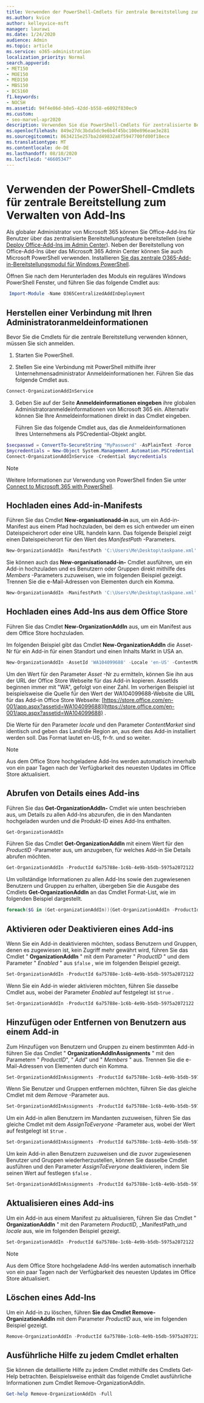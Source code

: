 ```yaml
---
title: Verwenden der PowerShell-Cmdlets für zentrale Bereitstellung zum Verwalten von Add-Ins
ms.author: kvice
author: kelleyvice-msft
manager: laurawi
ms.date: 1/24/2020
audience: Admin
ms.topic: article
ms.service: o365-administration
localization_priority: Normal
search.appverid:
- MET150
- MOE150
- MED150
- MBS150
- BCS160
f1.keywords:
- NOCSH
ms.assetid: 94f4e86d-b8e5-42dd-b558-e6092f830ec9
ms.custom:
- seo-marvel-apr2020
description: Verwenden Sie die PowerShell-Cmdlets für zentralisierte Bereitstellung, um die Bereitstellung und Verwaltung von Office-Add-Ins für Ihre Microsoft 365-Organisation zu erleichtern.
ms.openlocfilehash: 849e27dc3bda5dc9e6b4f45bc100e896eae3e281
ms.sourcegitcommit: 8634215e257ba2d49832a8f5947700fd00f18ece
ms.translationtype: MT
ms.contentlocale: de-DE
ms.lasthandoff: 08/10/2020
ms.locfileid: "46605347"
---
```

# <a name="use-the-centralized-deployment-powershell-cmdlets-to-manage-add-ins"></a>Verwenden der PowerShell-Cmdlets für zentrale Bereitstellung zum Verwalten von Add-Ins

Als globaler Administrator von Microsoft 365 können Sie Office-Add-Ins für Benutzer über das zentralisierte Bereitstellungsfeature bereitstellen (siehe [Deploy Office-Add-Ins im Admin Center](https://docs.microsoft.com/microsoft-365/admin/manage/manage-deployment-of-add-ins)). Neben der Bereitstellung von Office-Add-Ins über das Microsoft 365 Admin Center können Sie auch Microsoft PowerShell verwenden. Installieren [Sie das zentrale O365-Add-in-Bereitstellungsmodul für Windows PowerShell](https://www.powershellgallery.com/packages/O365CentralizedAddInDeployment). 

Öffnen Sie nach dem Herunterladen des Moduls ein reguläres Windows PowerShell Fenster, und führen Sie das folgende Cmdlet aus:

```powershell
 Import-Module -Name O365CentralizedAddInDeployment
```
    
## <a name="connect-using-your-admin-credentials"></a>Herstellen einer Verbindung mit Ihren Administratoranmeldeinformationen

Bevor Sie die Cmdlets für die zentrale Bereitstellung verwenden können, müssen Sie sich anmelden.
  
1. Starten Sie PowerShell.
    
2. Stellen Sie eine Verbindung mit PowerShell mithilfe ihrer Unternehmensadministrator Anmeldeinformationen her. Führen Sie das folgende Cmdlet aus.
    
  ```powershell
  Connect-OrganizationAddInService
  ```

3. Geben Sie auf der Seite **Anmeldeinformationen eingeben** ihre globalen Administratoranmeldeinformationen von Microsoft 365 ein. Alternativ können Sie Ihre Anmeldeinformationen direkt in das Cmdlet eingeben. 
    
    Führen Sie das folgende Cmdlet aus, das die Anmeldeinformationen Ihres Unternehmens als PSCredential-Objekt angibt.
    
  ```powershell
  $secpasswd = ConvertTo-SecureString "MyPassword" -AsPlainText -Force
  $mycredentials = New-Object System.Management.Automation.PSCredential ("serviceaccount@contoso.com", $secpasswd)
  Connect-OrganizationAddInService -Credential $mycredentials
  ```

> [!NOTE]
> Weitere Informationen zur Verwendung von PowerShell finden Sie unter [Connect to Microsoft 365 with PowerShell](https://go.microsoft.com/fwlink/p/?linkid=848585). 
  
## <a name="upload-an-add-in-manifest"></a>Hochladen eines Add-in-Manifests

Führen Sie das Cmdlet **New-organisationadd-in** aus, um ein Add-in-Manifest aus einem Pfad hochzuladen, bei dem es sich entweder um einen Dateispeicherort oder eine URL handeln kann. Das folgende Beispiel zeigt einen Dateispeicherort für den Wert des _ManifestPath_ -Parameters. 
  
```powershell
New-OrganizationAddIn -ManifestPath 'C:\Users\Me\Desktop\taskpane.xml' -Locale 'en-US'
```

Sie können auch das **New-organisationadd-in-** Cmdlet ausführen, um ein Add-in hochzuladen und es Benutzern oder Gruppen direkt mithilfe des _Members_ -Parameters zuzuweisen, wie im folgenden Beispiel gezeigt. Trennen Sie die e-Mail-Adressen von Elementen durch ein Komma. 
  
```powershell
New-OrganizationAddIn -ManifestPath 'C:\Users\Me\Desktop\taskpane.xml' -Locale 'en-US' -Members  'KathyBonner@contoso.com', 'MaxHargrave@contoso.com'
```

## <a name="upload-an-add-in-from-the-office-store"></a>Hochladen eines Add-Ins aus dem Office Store

Führen Sie das Cmdlet **New-OrganizationAddIn** aus, um ein Manifest aus dem Office Store hochzuladen.
  
Im folgenden Beispiel gibt das Cmdlet **New-OrganizationAddIn** die Asset-Nr für ein Add-in für einen Standort und einen Inhalts Markt in USA an.
  
```powershell
New-OrganizationAddIn -AssetId 'WA104099688' -Locale 'en-US' -ContentMarket 'en-US'
```

Um den Wert für den Parameter _Asset_ -Nr zu ermitteln, können Sie ihn aus der URL der Office Store Webseite für das Add-in kopieren. AssetIds beginnen immer mit "WA", gefolgt von einer Zahl. Im vorherigen Beispiel ist beispielsweise die Quelle für den Wert der WA104099688-Website die URL für das Add-in Office Store Webseite: [https://store.office.com/en-001/app.aspx?assetid=WA104099688](https://store.office.com/en-001/app.aspx?assetid=WA104099688) .
  
Die Werte für den Parameter _locale_ und den Parameter _ContentMarket_ sind identisch und geben das Land/die Region an, aus dem das Add-in installiert werden soll. Das Format lautet en-US, fr-fr. und so weiter. 
  
> [!NOTE]
> Aus dem Office Store hochgeladene Add-Ins werden automatisch innerhalb von ein paar Tagen nach der Verfügbarkeit des neuesten Updates im Office Store aktualisiert. 
  
## <a name="get-details-of-an-add-in"></a>Abrufen von Details eines Add-ins

Führen Sie das **Get-OrganizationAddIn-** Cmdlet wie unten beschrieben aus, um Details zu allen Add-Ins abzurufen, die in den Mandanten hochgeladen wurden und die Produkt-ID eines Add-Ins enthalten.
  
```powershell
Get-OrganizationAddIn
```

Führen Sie das Cmdlet **Get-OrganizationAddIn** mit einem Wert für den _ProductID_ -Parameter aus, um anzugeben, für welches Add-in Sie Details abrufen möchten. 
  
```powershell
Get-OrganizationAddIn -ProductId 6a75788e-1c6b-4e9b-b5db-5975a2072122
```

Um vollständige Informationen zu allen Add-Ins sowie den zugewiesenen Benutzern und Gruppen zu erhalten, übergeben Sie die Ausgabe des Cmdlets **Get-OrganizationAddIn** an das Cmdlet Format-List, wie im folgenden Beispiel dargestellt.
  
```powershell
foreach($G in (Get-organizationAddIn)){Get-OrganizationAddIn -ProductId $G.ProductId | Format-List}
```

## <a name="turn-on-or-turn-off-an-add-in"></a>Aktivieren oder Deaktivieren eines Add-ins

Wenn Sie ein Add-in deaktivieren möchten, sodass Benutzern und Gruppen, denen es zugewiesen ist, kein Zugriff mehr gewährt wird, führen Sie das Cmdlet " **OrganizationAddIn** " mit dem Parameter " _ProductID_ " und dem Parameter " _Enabled_ " aus `$false` , wie im folgenden Beispiel gezeigt.
  
```powershell
Set-OrganizationAddIn -ProductId 6a75788e-1c6b-4e9b-b5db-5975a2072122 -Enabled $false
```

Wenn Sie ein Add-in wieder aktivieren möchten, führen Sie dasselbe Cmdlet aus, wobei der Parameter _Enabled_ auf festgelegt ist `$true` .
  
```powershell
Set-OrganizationAddIn -ProductId 6a75788e-1c6b-4e9b-b5db-5975a2072122 -Enabled $true
```

## <a name="add-or-remove-users-from-an-add-in"></a>Hinzufügen oder Entfernen von Benutzern aus einem Add-in

Zum Hinzufügen von Benutzern und Gruppen zu einem bestimmten Add-in führen Sie das Cmdlet " **OrganizationAddInAssignments** " mit den Parametern " _ProductID_", " _Add_" und " _Members_ " aus. Trennen Sie die e-Mail-Adressen von Elementen durch ein Komma. 
  
```powershell
Set-OrganizationAddInAssignments -ProductId 6a75788e-1c6b-4e9b-b5db-5975a2072122 -Add -Members 'KathyBonner@contoso.com','sales@contoso.com'
```

Wenn Sie Benutzer und Gruppen entfernen möchten, führen Sie das gleiche Cmdlet mit dem _Remove_ -Parameter aus. 
  
```powershell
Set-OrganizationAddInAssignments -ProductId 6a75788e-1c6b-4e9b-b5db-5975a2072122 -Remove -Members 'KathyBonner@contoso.com','sales@contoso.com'
```

Um ein Add-in allen Benutzern im Mandanten zuzuweisen, führen Sie das gleiche Cmdlet mit dem _AssignToEveryone_ -Parameter aus, wobei der Wert auf festgelegt ist `$true` .
  
```powershell
Set-OrganizationAddInAssignments -ProductId 6a75788e-1c6b-4e9b-b5db-5975a2072122 -AssignToEveryone $true
```

Um kein Add-in allen Benutzern zuzuweisen und die zuvor zugewiesenen Benutzer und Gruppen wiederherzustellen, können Sie dasselbe Cmdlet ausführen und den Parameter _AssignToEveryone_ deaktivieren, indem Sie seinen Wert auf festlegen `$false` .
  
```powershell
Set-OrganizationAddInAssignments -ProductId 6a75788e-1c6b-4e9b-b5db-5975a2072122 -AssignToEveryone $false
```

## <a name="update-an-add-in"></a>Aktualisieren eines Add-ins

Um ein Add-in aus einem Manifest zu aktualisieren, führen Sie das Cmdlet " **OrganizationAddIn** " mit den Parametern _ProductID_, _ManifestPath_und _locale_ aus, wie im folgenden Beispiel gezeigt. 
  
```powershell
Set-OrganizationAddIn -ProductId 6a75788e-1c6b-4e9b-b5db-5975a2072122 -ManifestPath 'C:\Users\Me\Desktop\taskpane.xml' -Locale 'en-US'
```

> [!NOTE]
> Aus dem Office Store hochgeladene Add-Ins werden automatisch innerhalb von ein paar Tagen nach der Verfügbarkeit des neuesten Updates im Office Store aktualisiert. 
  
## <a name="delete-an-add-in"></a>Löschen eines Add-Ins

Um ein Add-in zu löschen, führen **Sie das Cmdlet Remove-OrganizationAddIn** mit dem Parameter _ProductID_ aus, wie im folgenden Beispiel gezeigt. 
  
```powershell
Remove-OrganizationAddIn -ProductId 6a75788e-1c6b-4e9b-b5db-5975a2072122
```

<!--
## Customize Microsoft Store add-ins for your organization

You must customize the add-in before you deploy it to your organization. Add-ins older than version 1.1 are not supported by this feature. 

We recommend that you deploy a customized add-in  to yourself first to make sure it works as expected before you deploy it to your entire organization.

Note also the following restrictions:
- All URLs must be absolute (include http or https) and valid.
- *DisplayName* must not exceed 125 characters 
- *DisplayName*, *Resources* and *AppDomains* must not include the following characters: 
 
    - \<
    -  \>
    -  ;
    -  =   

If you want to customize an add-in that has been deployed, you have to uninstall it in the admin center, and see [remove an add-in from local cache](#remove-an-add-in-from-local-cache) for steps to remove it from each computer it has been deployed to.

To customize an add-in, run the **Set –OrganizationAddInOverrides** cmdlet with the *ProductId* as a parameter, followed by the tag you want to overwrite and the new value. To find out how to get the *ProductId* see [get details of an add-in](#get-details-of-an-add-in) in this article. For example:

```powershell
 Set-OrganizationAddInOverrides -ProductId 5b31b349-2c41-4f94-b720-6ee40349d391 -IconUrl "https://site.com/img.jpg" 
```
To customize multiple tags for an add-in, add those tags to the commandline:

```powershell
Set-OrganizationAddInOverrides -ProductId 5b31b349-2c41-4f94-b720-6ee40349d391 -Hosts h1, 2 -DisplayName "New DocuSign W" -IconUrl "https://site.com/img.jpg" 
```

> [!IMPORTANT]
> You must apply multiple customized tags to one add-in as one command. If you customize tags one by one, only the last customization will be applied. Additionally, if you customize a tag by mistake, you must remove all customizations and start over.

### Tags you can customize

| Tag                  | Description          |
| :------------------- | :------------------- |
| \<IconURL>   </br>| The URL of the image used as the add-in’s icon (in admin center). </br> |
| \<DisplayName>| The title of the add-in  (in admin center).|
| \<Hosts>| List of apps that will support the add-in.|
| \<SourceLocation> | The source URL that the add-in will connect to.| 
| \<AppDomains> | A list of domains that the add-in can connect with. | 
| \<SupportURL>| The URL users can use to access help and support. | 
| \<Resources>  | This tag contains a number of elements including titles, tooltips, and icons of different sizes.| 
|
### Customize Resources tag

Any element in the <Resources> tag of the manifest can be customized dynamically. You first need to check the manifest to find the element id to which you want to assign a new value. The <Resources> tag looks like this:

```
<Resources>  
    <bt:Images> 
          <bt:Image id=”img16icon” DefaultValue=”https://site.com/img.jpg” 
    </bt:Images> 
</Resources> 
``` 
In this case, the element id for the image is “img16icon” and the value associated with it is “http:<i></i>//site.<i></i>com/img.jpg.”

Once you have identified the elements you want to customize, use the following command in Powershell to assign new values to the elements:

```powershell
Set-OrganizationAddInOverrides -Resources @{“ElementID” = “New Value”; “NextElementID” = “Next New Value”} 
```

You can customize as many elements with the command as you need to.

### Remove customization from an add-in

The only option currently available for deleting customizations is to delete all of them at once:

```powershell
Remove-OrganizationAddInOverrides -ProductId 5b31b349-2c41-4f94-b720-6ee40349d391 
```

### View add-in customizations

To view a list of applied customizations, run the **Get-OrganizationAddInOverrides** cmdlet. If **Get-OrganizationAddInOverrides** is run without a *ProductId* then a list of all add-ins with applied overrides are returned.  

```powershell
Get-OrganizationAddInOverrides 
```
If ProductId is specified, then a list of overrides applied to that add-in is returned. 

```powershell
Get-OrganizationAddInOverrides -ProductId 5b31b349-2c41-4f94-b720-6ee40349d391 
```

### Remove an add-in from local cache

If an add-in has been deployed, it has to be removed from the cache in each computer before it can be customized. To remive an add-in from cache:

1. Navigate to the “Users” folder in C:\ 
1. Go to your user folder
1. Navigate to AppData\Local\Microsoft\Office and select the folder associated with your version of Office
1. In the *Wef* folder delete the *Manifests* folder.

-->

## <a name="get-detailed-help-for-each-cmdlet"></a>Ausführliche Hilfe zu jedem Cmdlet erhalten

Sie können die detaillierte Hilfe zu jedem Cmdlet mithilfe des Cmdlets Get-Help betrachten. Beispielsweise enthält das folgende Cmdlet ausführliche Informationen zum Cmdlet Remove-OrganizationAddIn.
  
```powershell
Get-help Remove-OrganizationAddIn -Full
```


